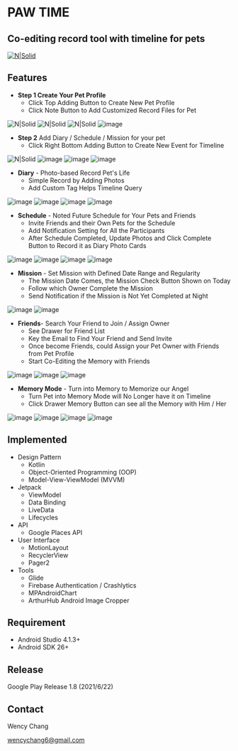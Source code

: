 # PAW TIME
## Co-editing record tool with timeline for pets
[![N|Solid](https://lh3.googleusercontent.com/cjsqrWQKJQp9RFO7-hJ9AfpKzbUb_Y84vXfjlP0iRHBvladwAfXih984olktDhPnFqyZ0nu9A5jvFwOEQPXzv7hr3ce3QVsLN8kQ2Ao=s0)](https://play.google.com/store/apps/details?id=com.wency.petmanager)

## Features


* **Step 1 Create Your Pet Profile**
  * Click Top Adding Button to Create New Pet Profile
  * Click Note Button to Add Customized Record Files for Pet
  
![N|Solid](https://img.onl/beZcg)
![N|Solid](https://img.onl/23pZl)
![N|Solid](https://img.onl/JkkFrz)
![image](https://user-images.githubusercontent.com/77084198/123382903-10ad5280-d5c5-11eb-9c68-11fbd03c15c3.png)

* **Step 2** Add Diary / Schedule / Mission for your pet
  * Click Right Bottom Adding Button to Create New Event for Timeline

![N|Solid](https://img.onl/rc3cLW)
![image](https://user-images.githubusercontent.com/77084198/123383057-45210e80-d5c5-11eb-9057-1fec1c416725.png)
![image](https://user-images.githubusercontent.com/77084198/123383218-7ef21500-d5c5-11eb-8cb6-4483ce312b63.png)
![image](https://user-images.githubusercontent.com/77084198/123383231-81ed0580-d5c5-11eb-8727-30bfec717183.png)


* **Diary** - Photo-based Record Pet's Life
  * Simple Record by Adding Photos
  * Add Custom Tag Helps Timeline Query 

![image](https://user-images.githubusercontent.com/77084198/123383377-acd75980-d5c5-11eb-98f2-858bcfa8256c.png)
![image](https://user-images.githubusercontent.com/77084198/123383391-afd24a00-d5c5-11eb-8d04-dfd95049da79.png)
![image](https://user-images.githubusercontent.com/77084198/123383404-b2cd3a80-d5c5-11eb-90cb-cb04ab16cfc3.png)
![image](https://user-images.githubusercontent.com/77084198/123383414-b496fe00-d5c5-11eb-96f6-a19055797d33.png)

* **Schedule** - Noted Future Schedule for Your Pets and Friends
  * Invite Friends and their Own Pets for the Schedule
  * Add Notification Setting for All the Participants
  * After Schedule Completed, Update Photos and Click Complete Button to Record it as Diary Photo Cards

![image](https://user-images.githubusercontent.com/77084198/123383767-24a58400-d5c6-11eb-94ca-2274dbf8ff69.png)
![image](https://user-images.githubusercontent.com/77084198/123384071-85cd5780-d5c6-11eb-9eb9-4b8582d93361.png)
![image](https://user-images.githubusercontent.com/77084198/123383992-6d5d3d00-d5c6-11eb-9db6-50648c861488.png)
![image](https://user-images.githubusercontent.com/77084198/123384033-76e6a500-d5c6-11eb-964d-230e2785b866.png)



* **Mission** - Set Mission with Defined Date Range and Regularity
  * The Mission Date Comes, the Mission Check Button Shown on Today
  * Follow which Owner Complete the Mission 
  * Send Notification if the Mission is Not Yet Completed at Night

![image](https://user-images.githubusercontent.com/77084198/123384845-74d11600-d5c7-11eb-851b-479f57ff49e5.png)
![image](https://user-images.githubusercontent.com/77084198/123385279-f32db800-d5c7-11eb-84bb-d0fe1da15121.png)


* **Friends**- Search Your Friend to Join / Assign Owner
  * See Drawer for Friend List
  * Key the Email to Find Your Friend and Send Invite
  * Once become Friends, could Assign your Pet Owner with Friends from Pet Profile
  * Start Co-Editing the Memory with Friends
  
![image](https://user-images.githubusercontent.com/77084198/123386962-cda1ae00-d5c9-11eb-8e41-0f00fe4b0444.png)
![image](https://user-images.githubusercontent.com/77084198/123386168-f1182900-d5c8-11eb-85ae-5f9f020b2bfd.png)
![image](https://user-images.githubusercontent.com/77084198/123386385-33da0100-d5c9-11eb-9e83-f415046b2b47.png)

* **Memory Mode** - Turn into Memory to Memorize our Angel
  * Turn Pet into Memory Mode will No Longer have it on Timeline
  * Click Drawer Memory Button can see all the Memory with Him / Her

![image](https://user-images.githubusercontent.com/77084198/123386719-89aea900-d5c9-11eb-9ee1-771cf20d1946.png)
![image](https://user-images.githubusercontent.com/77084198/123386802-a3e88700-d5c9-11eb-95c1-6d0f247d0a4a.png)
![image](https://user-images.githubusercontent.com/77084198/123387058-ee6a0380-d5c9-11eb-836b-7f018086bd2c.png)
![image](https://user-images.githubusercontent.com/77084198/123387937-e199df80-d5ca-11eb-972b-338adbd3e247.png)



## Implemented

* Design Pattern
  * Kotlin
  * Object-Oriented Programming (OOP)
  * Model-View-ViewModel (MVVM)
* Jetpack
  * ViewModel
  * Data Binding
  * LiveData
  * Lifecycles
* API
  * Google Places API
* User Interface
  *  MotionLayout
  *  RecyclerView
  *  Pager2
* Tools
  *  Glide
  *  Firebase Authentication / Crashlytics
  *  MPAndroidChart
  *  ArthurHub Android Image Cropper

## Requirement
* Android Studio 4.1.3+
* Android SDK 26+
## Release
Google Play Release 1.8 (2021/6/22)


## Contact
Wency Chang

wencychang6@gmail.com
